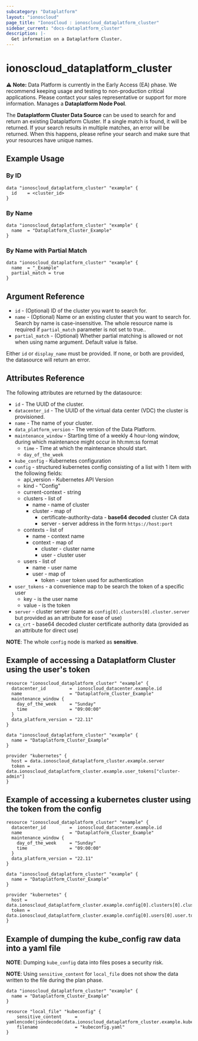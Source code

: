 ```yaml
---
subcategory: "Dataplatform"
layout: "ionoscloud"
page_title: "IonosCloud : ionoscloud_dataplatform_cluster"
sidebar_current: "docs-dataplatform_cluster"
description: |-
  Get information on a Dataplatform Cluster.
---
```


# ionoscloud_dataplatform_cluster

⚠️ **Note:** Data Platform is currently in the Early Access (EA) phase.
We recommend keeping usage and testing to non-production critical applications.
Please contact your sales representative or support for more information.
Manages a **Dataplatform Node Pool**.

The **Dataplatform Cluster Data Source** can be used to search for and return an existing Dataplatform Cluster.
If a single match is found, it will be returned. If your search results in multiple matches, an error will be returned.
When this happens, please refine your search and make sure that your resources have unique names.

## Example Usage

### By ID
```hcl
data "ionoscloud_dataplatform_cluster" "example" {
  id	= <cluster_id>
}
```

### By Name

```hcl
data "ionoscloud_dataplatform_cluster" "example" {
  name	= "Dataplatform_Cluster_Example"
}
```

### By Name with Partial Match

```hcl
data "ionoscloud_dataplatform_cluster" "example" {
  name	= "_Example"
  partial_match = true
}
```

## Argument Reference

* `id` - (Optional) ID of the cluster you want to search for.
* `name` - (Optional) Name or an existing cluster that you want to search for. Search by name is case-insensitive. The whole resource name is required if `partial_match` parameter is not set to true..
* `partial_match` - (Optional) Whether partial matching is allowed or not when using name argument. Default value is false.

Either `id` or `display_name` must be provided. If none, or both are provided, the datasource will return an error.

## Attributes Reference

The following attributes are returned by the datasource:

* `id` - The UUID of the cluster.
* `datacenter_id` - The UUID of the virtual data center (VDC) the cluster is provisioned.
* `name` - The name of your cluster.
* `data_platform_version` - The version of the Data Platform.
* `maintenance_window` - Starting time of a weekly 4 hour-long window, during which maintenance might occur in hh:mm:ss format
  * `time` - Time at which the maintenance should start. 
  * `day_of_the_week`
* `kube_config` - Kubernetes configuration
* `config` - structured kubernetes config consisting of a list with 1 item with the following fields:
  * api_version - Kubernetes API Version
  * kind - "Config"
  * current-context - string
  * clusters - list of
    * name - name of cluster
    * cluster - map of
      * certificate-authority-data - **base64 decoded** cluster CA data
      * server -  server address in the form `https://host:port`
  * contexts - list of
    * name - context name
    * context - map of
      * cluster - cluster name
      * user - cluster user
  * users - list of
    * name - user name
    * user - map of
      * token - user token used for authentication
* `user_tokens` - a convenience map to be search the token of a specific user
  * key - is the user name
  * value - is the token
* `server` - cluster server (same as `config[0].clusters[0].cluster.server` but provided as an attribute for ease of use)
* `ca_crt` - base64 decoded cluster certificate authority data (provided as an attribute for direct use)

**NOTE**: The whole `config` node is marked as **sensitive**.

## Example of accessing a Dataplatform Cluster using the user's token

```
resource "ionoscloud_dataplatform_cluster" "example" {
  datacenter_id   		=  ionoscloud_datacenter.example.id
  name 					= "Dataplatform_Cluster_Example"
  maintenance_window {
    day_of_the_week  	= "Sunday"
    time				= "09:00:00"
  }
  data_platform_version	= "22.11"
}

data "ionoscloud_dataplatform_cluster" "example" {
  name = "Dataplatform_Cluster_Example"
}

provider "kubernetes" {
  host = data.ionoscloud_dataplatform_cluster.example.server
  token =  data.ionoscloud_dataplatform_cluster.example.user_tokens["cluster-admin"]
}
```

## Example of accessing a kubernetes cluster using the token from the config

```
resource "ionoscloud_dataplatform_cluster" "example" {
  datacenter_id   		=  ionoscloud_datacenter.example.id
  name 					= "Dataplatform_Cluster_Example"
  maintenance_window {
    day_of_the_week  	= "Sunday"
    time				= "09:00:00"
  }
  data_platform_version	= "22.11"
}

data "ionoscloud_dataplatform_cluster" "example" {
  name = "Dataplatform_Cluster_Example"
}

provider "kubernetes" {
  host = data.ionoscloud_dataplatform_cluster.example.config[0].clusters[0].cluster.server
  token =  data.ionoscloud_dataplatform_cluster.example.config[0].users[0].user.token
}
```


## Example of dumping the kube_config raw data into a yaml file

**NOTE**: Dumping `kube_config` data into files poses a security risk.

**NOTE**: Using `sensitive_content` for `local_file` does not show the data written to the file during the plan phase.

```
data "ionoscloud_dataplatform_cluster" "example" {
  name = "Dataplatform_Cluster_Example"
}

resource "local_file" "kubeconfig" {
    sensitive_content     = yamlencode(jsondecode(data.ionoscloud_dataplatform_cluster.example.kube_config))
    filename              = "kubeconfig.yaml"
}

```
